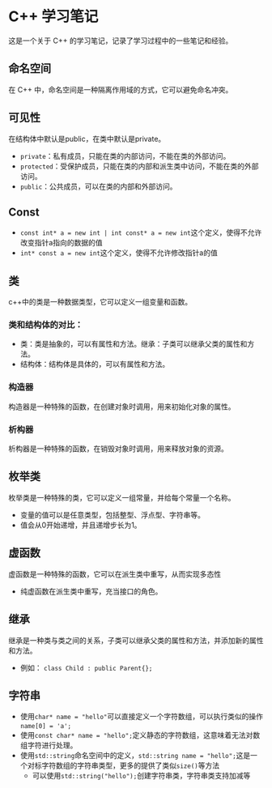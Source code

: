 # C++ 学习笔记
这是一个关于 C++ 的学习笔记，记录了学习过程中的一些笔记和经验。

## 命名空间
在 C++ 中，命名空间是一种隔离作用域的方式，它可以避免命名冲突。

## 可见性
在结构体中默认是public，在类中默认是private。
* `private`：私有成员，只能在类的内部访问，不能在类的外部访问。
* `protected`：受保护成员，只能在类的内部和派生类中访问，不能在类的外部访问。
* `public`：公共成员，可以在类的内部和外部访问。 

## Const
* `const int* a = new int | int const* a = new int`这个定义，使得不允许改变指针a指向的数据的值
* `int* const a = new int`这个定义，使得不允许修改指针a的值

## 类
c++中的类是一种数据类型，它可以定义一组变量和函数。
### 类和结构体的对比：
* 类：类是抽象的，可以有属性和方法。继承：子类可以继承父类的属性和方法。
* 结构体：结构体是具体的，可以有属性和方法。

### 构造器
构造器是一种特殊的函数，在创建对象时调用，用来初始化对象的属性。
### 析构器
析构器是一种特殊的函数，在销毁对象时调用，用来释放对象的资源。

## 枚举类
枚举类是一种特殊的类，它可以定义一组常量，并给每个常量一个名称。
* 变量的值可以是任意类型，包括整型、浮点型、字符串等。
* 值会从0开始递增，并且递增步长为1。

## 虚函数
虚函数是一种特殊的函数，它可以在派生类中重写，从而实现多态性
* 纯虚函数在派生类中重写，充当接口的角色。

## 继承
继承是一种类与类之间的关系，子类可以继承父类的属性和方法，并添加新的属性和方法。
* 例如： `class Child : public Parent{};`

## 字符串
* 使用`char* name = "hello"`可以直接定义一个字符数组，可以执行类似的操作`name[0] = 'a';`
* 使用`const char* name = "hello";`定义静态的字符数组，这意味着无法对数组字符进行处理。
* 使用`std::string`命名空间中的定义，`std::string name = "hello";`这是一个对标字符数组的字符串类型，更多的提供了类似`size()`等方法
  * 可以使用`std::string("hello");`创建字符串类，字符串类支持加减等
